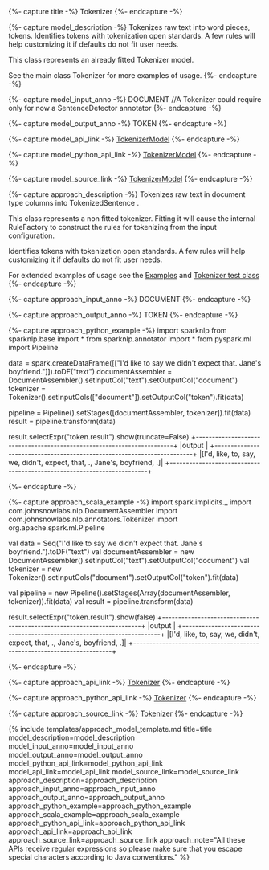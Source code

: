 {%- capture title -%}
Tokenizer
{%- endcapture -%}

{%- capture model_description -%}
Tokenizes raw text into word pieces, tokens. Identifies tokens with tokenization open standards. A few rules will help customizing it if defaults do not fit user needs.

This class represents an already fitted Tokenizer model.

See the main class Tokenizer for more examples of usage.
{%- endcapture -%}

{%- capture model_input_anno -%}
DOCUMENT //A Tokenizer could require only for now a SentenceDetector annotator
{%- endcapture -%}

{%- capture model_output_anno -%}
TOKEN
{%- endcapture -%}

{%- capture model_api_link -%}
[TokenizerModel](/api/com/johnsnowlabs/nlp/annotators/TokenizerModel)
{%- endcapture -%}

{%- capture model_python_api_link -%}
[TokenizerModel](/api/python/reference/autosummary/sparknlp/annotator/token/tokenizer/index.html#sparknlp.annotator.token.tokenizer.TokenizerModel)
{%- endcapture -%}

{%- capture model_source_link -%}
[TokenizerModel](https://github.com/JohnSnowLabs/spark-nlp/tree/master/src/main/scala/com/johnsnowlabs/nlp/annotators/TokenizerModel.scala)
{%- endcapture -%}

{%- capture approach_description -%}
Tokenizes raw text in document type columns into TokenizedSentence .

This class represents a non fitted tokenizer. Fitting it will cause the internal RuleFactory to construct the rules for tokenizing from the input configuration.

Identifies tokens with tokenization open standards. A few rules will help customizing it if defaults do not fit user needs.

For extended examples of usage see the
[Examples](https://github.com/JohnSnowLabs/spark-nlp/blob/master/example/python/annotation/text/english/document-normalizer/document_normalizer_notebook.ipynb)
and [Tokenizer test class](https://github.com/JohnSnowLabs/spark-nlp/blob/master/src/test/scala/com/johnsnowlabs/nlp/annotators/TokenizerTestSpec.scala)
{%- endcapture -%}

{%- capture approach_input_anno -%}
DOCUMENT
{%- endcapture -%}

{%- capture approach_output_anno -%}
TOKEN
{%- endcapture -%}

{%- capture approach_python_example -%}
import sparknlp
from sparknlp.base import *
from sparknlp.annotator import *
from pyspark.ml import Pipeline

data = spark.createDataFrame([["I'd like to say we didn't expect that. Jane's boyfriend."]]).toDF("text")
documentAssembler = DocumentAssembler().setInputCol("text").setOutputCol("document")
tokenizer = Tokenizer().setInputCols(["document"]).setOutputCol("token").fit(data)

pipeline = Pipeline().setStages([documentAssembler, tokenizer]).fit(data)
result = pipeline.transform(data)

result.selectExpr("token.result").show(truncate=False)
+-----------------------------------------------------------------------+
|output                                                                 |
+-----------------------------------------------------------------------+
|[I'd, like, to, say, we, didn't, expect, that, ., Jane's, boyfriend, .]|
+-----------------------------------------------------------------------+

{%- endcapture -%}

{%- capture approach_scala_example -%}
import spark.implicits._
import com.johnsnowlabs.nlp.DocumentAssembler
import com.johnsnowlabs.nlp.annotators.Tokenizer
import org.apache.spark.ml.Pipeline

val data = Seq("I'd like to say we didn't expect that. Jane's boyfriend.").toDF("text")
val documentAssembler = new DocumentAssembler().setInputCol("text").setOutputCol("document")
val tokenizer = new Tokenizer().setInputCols("document").setOutputCol("token").fit(data)

val pipeline = new Pipeline().setStages(Array(documentAssembler, tokenizer)).fit(data)
val result = pipeline.transform(data)

result.selectExpr("token.result").show(false)
+-----------------------------------------------------------------------+
|output                                                                 |
+-----------------------------------------------------------------------+
|[I'd, like, to, say, we, didn't, expect, that, ., Jane's, boyfriend, .]|
+-----------------------------------------------------------------------+

{%- endcapture -%}

{%- capture approach_api_link -%}
[Tokenizer](/api/com/johnsnowlabs/nlp/annotators/Tokenizer)
{%- endcapture -%}

{%- capture approach_python_api_link -%}
[Tokenizer](/api/python/reference/autosummary/sparknlp/annotator/token/tokenizer/index.html#sparknlp.annotator.token.tokenizer.Tokenizer)
{%- endcapture -%}

{%- capture approach_source_link -%}
[Tokenizer](https://github.com/JohnSnowLabs/spark-nlp/tree/master/src/main/scala/com/johnsnowlabs/nlp/annotators/Tokenizer.scala)
{%- endcapture -%}


{% include templates/approach_model_template.md
title=title
model_description=model_description
model_input_anno=model_input_anno
model_output_anno=model_output_anno
model_python_api_link=model_python_api_link
model_api_link=model_api_link
model_source_link=model_source_link
approach_description=approach_description
approach_input_anno=approach_input_anno
approach_output_anno=approach_output_anno
approach_python_example=approach_python_example
approach_scala_example=approach_scala_example
approach_python_api_link=approach_python_api_link
approach_api_link=approach_api_link
approach_source_link=approach_source_link
approach_note="All these APIs receive regular expressions so please make sure that you escape special characters according to Java conventions."
%}

